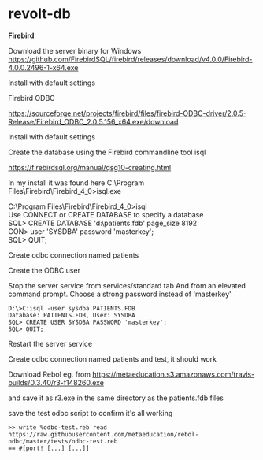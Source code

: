 # revolt-db

**Firebird**

Download the server binary for Windows https://github.com/FirebirdSQL/firebird/releases/download/v4.0.0/Firebird-4.0.0.2496-1-x64.exe

Install with default settings

Firebird ODBC

https://sourceforge.net/projects/firebird/files/firebird-ODBC-driver/2.0.5-Release/Firebird_ODBC_2.0.5.156_x64.exe/download

Install with default settings

Create the database using the Firebird commandline tool isql

https://firebirdsql.org/manual/qsg10-creating.html

In my install it was found here C:\Program Files\Firebird\Firebird_4_0>isql.exe

  C:\Program Files\Firebird\Firebird_4_0>isql  
  Use CONNECT or CREATE DATABASE to specify a database  
  SQL> CREATE DATABASE 'd:\patients.fdb' page_size 8192  
  CON> user 'SYSDBA' password 'masterkey';  
  SQL> QUIT; 

Create odbc connection named patients

Create the ODBC user

Stop the server service from services/standard tab
And from an elevated command prompt.  Choose a strong password instead of 'masterkey'

    D:\>C:isql -user sysdba PATIENTS.FDB  
    Database: PATIENTS.FDB, User: SYSDBA  
    SQL> CREATE USER SYSDBA PASSWORD 'masterkey';  
    SQL> QUIT;  

Restart the server service

Create odbc connection named patients and test, it should work

Download Rebol eg. from https://metaeducation.s3.amazonaws.com/travis-builds/0.3.40/r3-f148260.exe

and save it as r3.exe in the same directory as the patients.fdb files

save the test odbc script to confirm it's all working

    >> write %odbc-test.reb read https://raw.githubusercontent.com/metaeducation/rebol-odbc/master/tests/odbc-test.reb  
    == #[port! [...] [...]]
